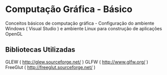 # Computação Gráfica - Básico
Conceitos básicos de computação gráfica - Configuração do ambiente Windows ( Visual Studio ) e ambiente Linux para construção de aplicações OpenGL

## Bibliotecas Utilizadas

GLEW ( http://glew.sourceforge.net/ )
GLFW ( http://www.glfw.org/ )
FreeGlut ( http://freeglut.sourceforge.net/ )
